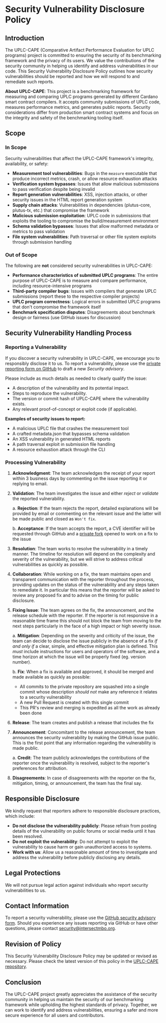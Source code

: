# Security Vulnerability Disclosure Policy

## Introduction

The UPLC-CAPE (Comparative Artifact Performance Evaluation for UPLC programs) project is committed to ensuring the security of its benchmarking framework and the privacy of its users. We value the contributions of the security community in helping us identify and address vulnerabilities in our code. This Security Vulnerability Disclosure Policy outlines how security vulnerabilities should be reported and how we will respond to and remediate such reports.

**About UPLC-CAPE**: This project is a benchmarking framework for measuring and comparing UPLC programs generated by different Cardano smart contract compilers. It accepts community submissions of UPLC code, measures performance metrics, and generates public reports. Security considerations differ from production smart contract systems and focus on the integrity and safety of the benchmarking tooling itself.

## Scope

### In Scope

Security vulnerabilities that affect the UPLC-CAPE framework's integrity, availability, or safety:

- **Measurement tool vulnerabilities**: Bugs in the `measure` executable that produce incorrect metrics, crash, or allow resource exhaustion attacks
- **Verification system bypasses**: Issues that allow malicious submissions to pass verification despite being invalid
- **Report generation vulnerabilities**: XSS, injection attacks, or other security issues in the HTML report generation system
- **Supply chain attacks**: Vulnerabilities in dependencies (plutus-core, plutus-tx, etc.) that compromise the framework
- **Malicious submission exploitation**: UPLC code in submissions that exploits the tooling to compromise the build/measurement environment
- **Schema validation bypasses**: Issues that allow malformed metadata or metrics to pass validation
- **File system vulnerabilities**: Path traversal or other file system exploits through submission handling

### Out of Scope

The following are **not** considered security vulnerabilities in UPLC-CAPE:

- **Performance characteristics of submitted UPLC programs**: The entire purpose of UPLC-CAPE is to measure and compare performance, including resource-intensive programs
- **Third-party compiler bugs**: Issues with compilers that generate UPLC submissions (report these to the respective compiler projects)
- **UPLC program correctness**: Logical errors in submitted UPLC programs that don't compromise the framework itself
- **Benchmark specification disputes**: Disagreements about benchmark design or fairness (use GitHub issues for discussion)

## Security Vulnerability Handling Process

### Reporting a Vulnerability

If you discover a security vulnerability in UPLC-CAPE, we encourage you to responsibly disclose it to us. To report a vulnerability, please use the [private reporting form on GitHub](https://github.com/IntersectMBO/UPLC-CAPE/security/advisories/new) to draft a new _Security advisory_.

Please include as much details as needed to clearly qualify the issue:

- A description of the vulnerability and its potential impact.
- Steps to reproduce the vulnerability.
- The version or commit hash of UPLC-CAPE where the vulnerability exists.
- Any relevant proof-of-concept or exploit code (if applicable).

**Examples of security issues to report:**

- A malicious UPLC file that crashes the measurement tool
- A crafted metadata.json that bypasses schema validation
- An XSS vulnerability in generated HTML reports
- A path traversal exploit in submission file handling
- A resource exhaustion attack through the CLI

### Processing Vulnerability

1. **Acknowledgment**: The team acknowledges the receipt of your report within 3 business days by commenting on the issue reporting it or replying to email.

2. **Validation**: The team investigates the issue and either _reject_ or _validate_ the reported vulnerability.

   a. **Rejection**: If the team rejects the report, detailed explanations will be provided by email or commenting on the relevant issue and the latter will be made public and closed as `Won't fix`.

   b. **Acceptance**: If the team accepts the report, a CVE identifier will be requested through GitHub and a [private fork](https://docs.github.com/en/code-security/security-advisories/working-with-repository-security-advisories/collaborating-in-a-temporary-private-fork-to-resolve-a-repository-security-vulnerability) opened to work on a fix to the issue

3. **Resolution**: The team works to resolve the vulnerability in a timely manner. The timeline for resolution will depend on the complexity and severity of the vulnerability, but we will strive to address critical vulnerabilities as quickly as possible.

4. **Collaboration**: While working on a fix, the team maintains open and transparent communication with the reporter throughout the process, providing updates on the status of the vulnerability and any steps taken to remediate it. In particular this means that the reporter will be asked to review any proposed fix and to advise on the timing for public disclosure.

5. **Fixing Issue**: The team agrees on the fix, the announcement, and the release schedule with the reporter. If the reporter is not responsive in a reasonable time frame this should not block the team from moving to the next steps particularly in the face of a high impact or high severity issue.

   a. **Mitigation**: Depending on the severity and criticity of the issue, the team can decide to disclose the issue publicly in the absence of a fix _if and only if_ a clear, simple, and effective mitigation plan is defined. This _must_ include instructions for users and operators of the software, and a time horizon at which the issue will be properly fixed (eg. version number).

   b. **Fix**: When a fix is available and approved, it should be merged and made available as quickly as possible:
   - All commits to the private repository are squashed into a single commit whose description _should not_ make any reference it relates to a security vulnerability
   - A new Pull Request is created with this single commit
   - This PR's review and merging is expedited as all the work as already been done

6. **Release**: The team creates and publish a release that includes the fix

7. **Announcement**: Concomitant to the release announcement, the team announces the security vulnerability by making the GitHub issue public. This is the first point that any information regarding the vulnerability is made public.

   a. **Credit**: The team publicly acknowledges the contributions of the reporter once the vulnerability is resolved, subject to the reporter's preferences for attribution.

8. **Disagreements**: In case of disagreements with the reporter on the fix, mitigation, timing, or announcement, the team has the final say.

## Responsible Disclosure

We kindly request that reporters adhere to responsible disclosure practices, which include:

- **Do not disclose the vulnerability publicly**: Please refrain from posting details of the vulnerability on public forums or social media until it has been resolved.
- **Do not exploit the vulnerability**: Do not attempt to exploit the vulnerability to cause harm or gain unauthorized access to systems.
- **Work with us**: Allow us a reasonable amount of time to investigate and address the vulnerability before publicly disclosing any details.

## Legal Protections

We will not pursue legal action against individuals who report security vulnerabilities to us.

## Contact Information

To report a security vulnerability, please use the [GitHub security advisory form](https://github.com/IntersectMBO/UPLC-CAPE/security/advisories/new). Should you experience any issues reporting via GitHub or have other questions, please contact [security@intersectmbo.org](mailto:security@intersectmbo.org).

## Revision of Policy

This Security Vulnerability Disclosure Policy may be updated or revised as necessary. Please check the latest version of this policy in the [UPLC-CAPE repository](https://github.com/IntersectMBO/UPLC-CAPE/blob/main/SECURITY.md).

## Conclusion

The UPLC-CAPE project greatly appreciates the assistance of the security community in helping us maintain the security of our benchmarking framework while upholding the highest standards of privacy. Together, we can work to identify and address vulnerabilities, ensuring a safer and more secure experience for all users and contributors.
